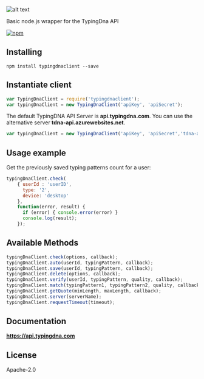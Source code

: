 
![alt text](https://typingdna.com/assets/images/typingdna-logo-black.png)

Basic node.js wrapper for the TypingDna API

[![npm](https://img.shields.io/npm/v/typingdnaclient.svg)](https://www.npmjs.com/package/typingdnaclient)

## Installing

```shell
npm install typingdnaclient --save
```

## Instantiate client

```javascript
var TypingDnaClient = require('typingdnaclient');
var typingDnaClient = new TypingDnaClient('apiKey', 'apiSecret');
```

The default TypingDNA API Server is __api.typingdna.com__.
You can use the alternative server __tdna-api.azurewebsites.net__.

```javascript
var typingDnaClient = new TypingDnaClient('apiKey', 'apiSecret','tdna-api.azurewebsites.net');
```


## Usage example

Get the previously saved typing patterns count for a user:

```javascript
typingDnaClient.check(
    { userId : 'userID',
      type: '2',
      device: 'desktop'
    },
    function(error, result) {
      if (error) { console.error(error) }
      console.log(result);
    });
```

## Available Methods

```javascript
typingDnaClient.check(options, callback);
typingDnaClient.auto(userId, typingPattern, callback);
typingDnaClient.save(userId, typingPattern, callback);
typingDnaClient.delete(options, callback);
typingDnaClient.verify(userId, typingPattern, quality, callback);
typingDnaClient.match(typingPattern1, typingPattern2, quality, callback);
typingDnaClient.getQuote(minLength, maxLength, callback);
typingDnaClient.server(serverName);
typingDnaClient.requestTimeout(timeout);
```

## Documentation

__https://api.typingdna.com__

## License

Apache-2.0

